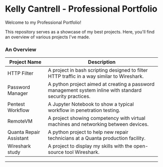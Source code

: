 # Kelly Cantrell - Professional Portfolio
Welcome to my Professional Portfolio! 

This repository serves as a showcase of my best projects. Here, you'll find an overview of various projects I've made.

### An Overview

| Project Name | Description |
|-----------|-------------|
| HTTP Filter  | A project in bash scripting designed to filter HTTP traffic in a way similar to Wireshark.   |
| Password Manager  | A python project aimed at creating a password management system inline with standard security practices.   |
| Pentest Workflow  | A Jupyter Notebook to show a typical workflow in penetration testing.   |
| RemoteVM  | A project showing competency with virtual machines and networking between devices.   |
| Quanta Repair Assistant   | A python project to help new repair technicians at a Quanta production facility.   |
| Wireshark study  | A project to display my skills with the open-source tool Wireshark.   |

---

